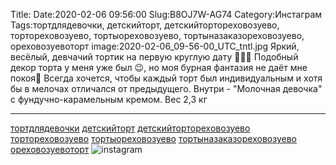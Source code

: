 Title:
Date:2020-02-06 09:56:00
Slug:B8OJ7W-AG74
Category:Инстаграм
Tags:тортдлядевочки, детскийторт, детскийтортореховозуево, тортореховозуево, тортыореховозуево, тортыназаказореховозуево, ореховозуевоторт
image:2020-02-06_09-56-00_UTC_tntl.jpg
Яркий, весёлый, девчачий тортик на первую круглую дату 🥳🥳🥳
Подобный декор торта у меня уже был 😉, но моя бурная фантазия не даёт мне покоя🤪
Всегда хочется, чтобы каждый торт был индивидуальным и хотя бы в мелочах отличался от предыдущего. 
Внутри - "Молочная девочка" с фундучно-карамельным кремом. Вес 2,3 кг 
_________________________
[тортдлядевочки]({tag}тортдлядевочки) [детскийторт]({tag}детскийторт) [детскийтортореховозуево]({tag}детскийтортореховозуево) [тортореховозуево]({tag}тортореховозуево) [тортыореховозуево]({tag}тортыореховозуево) [тортыназаказореховозуево]({tag}тортыназаказореховозуево) [ореховозуевоторт]({tag}ореховозуевоторт)
![instagram]({attach}images/2020-02-06_09-56-00_UTC.jpg)
